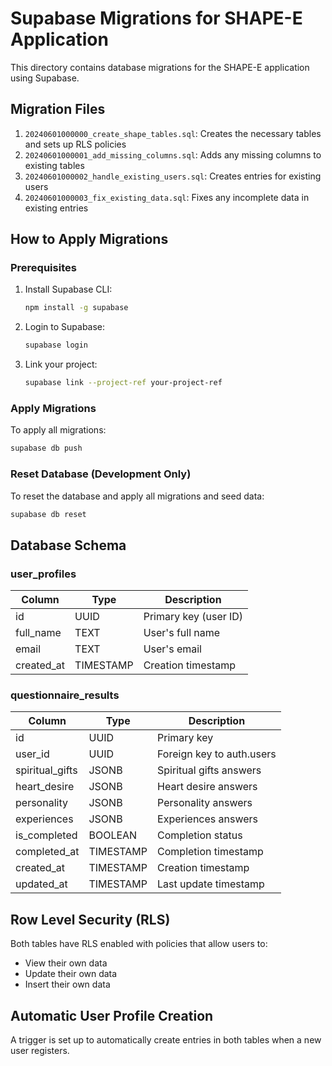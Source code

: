 # Supabase Migrations for SHAPE-E Application

This directory contains database migrations for the SHAPE-E application using Supabase.

## Migration Files

1. `20240601000000_create_shape_tables.sql`: Creates the necessary tables and sets up RLS policies
2. `20240601000001_add_missing_columns.sql`: Adds any missing columns to existing tables
3. `20240601000002_handle_existing_users.sql`: Creates entries for existing users
4. `20240601000003_fix_existing_data.sql`: Fixes any incomplete data in existing entries

## How to Apply Migrations

### Prerequisites

1. Install Supabase CLI:
   ```bash
   npm install -g supabase
   ```

2. Login to Supabase:
   ```bash
   supabase login
   ```

3. Link your project:
   ```bash
   supabase link --project-ref your-project-ref
   ```

### Apply Migrations

To apply all migrations:

```bash
supabase db push
```

### Reset Database (Development Only)

To reset the database and apply all migrations and seed data:

```bash
supabase db reset
```

## Database Schema

### user_profiles

| Column     | Type      | Description                |
|------------|-----------|----------------------------|
| id         | UUID      | Primary key (user ID)      |
| full_name  | TEXT      | User's full name           |
| email      | TEXT      | User's email               |
| created_at | TIMESTAMP | Creation timestamp         |

### questionnaire_results

| Column         | Type      | Description                |
|----------------|-----------|----------------------------|
| id             | UUID      | Primary key                |
| user_id        | UUID      | Foreign key to auth.users  |
| spiritual_gifts | JSONB     | Spiritual gifts answers    |
| heart_desire   | JSONB     | Heart desire answers       |
| personality    | JSONB     | Personality answers        |
| experiences    | JSONB     | Experiences answers        |
| is_completed   | BOOLEAN   | Completion status          |
| completed_at   | TIMESTAMP | Completion timestamp       |
| created_at     | TIMESTAMP | Creation timestamp         |
| updated_at     | TIMESTAMP | Last update timestamp      |

## Row Level Security (RLS)

Both tables have RLS enabled with policies that allow users to:
- View their own data
- Update their own data
- Insert their own data

## Automatic User Profile Creation

A trigger is set up to automatically create entries in both tables when a new user registers.
